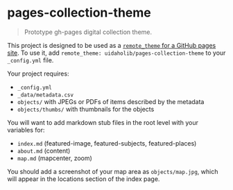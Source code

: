 # pages-collection-theme

> Prototype gh-pages digital collection theme.

This project is designed to be used as a [`remote_theme` for a GitHub pages site](https://blog.github.com/2017-11-29-use-any-theme-with-github-pages/).
To use it, add `remote_theme: uidaholib/pages-collection-theme` to your `_config.yml` file.

Your project requires:

- `_config.yml`
- `_data/metadata.csv`
- `objects/` with JPEGs or PDFs of items described by the metadata
- `objects/thumbs/` with thumbnails for the objects

You will want to add markdown stub files in the root level with your variables for:

- `index.md` (featured-image, featured-subjects, featured-places)
- `about.md` (content)
- `map.md` (mapcenter, zoom)

You should add a screenshot of your map area as `objects/map.jpg`, which will appear in the locations section of the index page.
